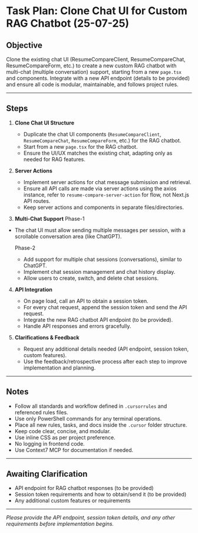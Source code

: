 # Task Plan: Clone Chat UI for Custom RAG Chatbot (25-07-25)

## Objective

Clone the existing chat UI (ResumeCompareClient, ResumeCompareChat, ResumeCompareForm, etc.) to create a new custom RAG chatbot with multi-chat (multiple conversation) support, starting from a new `page.tsx` and components. Integrate with a new API endpoint (details to be provided) and ensure all code is modular, maintainable, and follows project rules.

---

## Steps

1. **Clone Chat UI Structure**

   - Duplicate the chat UI components (`ResumeCompareClient`, `ResumeCompareChat`, `ResumeCompareForm`, etc.) for the RAG chatbot.
   - Start from a new `page.tsx` for the RAG chatbot.
   - Ensure the UI/UX matches the existing chat, adapting only as needed for RAG features.

2. **Server Actions**

   - Implement server actions for chat message submission and retrieval.
   - Ensure all API calls are made via server actions using the axios instance, refer to `resume-compare-server-action` for flow, not Next.js API routes.
   - Keep server actions and components in separate files/directories.

3. **Multi-Chat Support**
   Phase-1
- The chat UI must allow sending multiple messages per session, with a scrollable conversation area (like ChatGPT).
  
  Phase-2
  - Add support for multiple chat sessions (conversations), similar to ChatGPT.
  - Implement chat session management and chat history display.
  - Allow users to create, switch, and delete chat sessions.

4. **API Integration**

   - On page load, call an API to obtain a session token.
   - For every chat request, append the session token and send the API request.
   - Integrate the new RAG chatbot API endpoint (to be provided).
   - Handle API responses and errors gracefully.

5. **Clarifications & Feedback**
   - Request any additional details needed (API endpoint, session token, custom features).
   - Use the feedback/retrospective process after each step to improve implementation and planning.

---

## Notes

- Follow all standards and workflow defined in `.cursorrules` and referenced rules files.
- Use only PowerShell commands for any terminal operations.
- Place all new rules, tasks, and docs inside the `.cursor` folder structure.
- Keep code clear, concise, and modular.
- Use inline CSS as per project preference.
- No logging in frontend code.
- Use Context7 MCP for documentation if needed.

---

## Awaiting Clarification

- API endpoint for RAG chatbot responses (to be provided)
- Session token requirements and how to obtain/send it (to be provided)
- Any additional custom features or requirements

---

_Please provide the API endpoint, session token details, and any other requirements before implementation begins._
